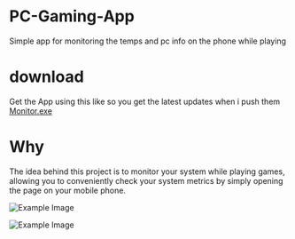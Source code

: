 # PC-Gaming-App
Simple app for monitoring the temps and pc info on the phone while playing

# download 
Get the App using this like so you get the latest updates when i push them [Monitor.exe](https://github.com/Samer-Ismael/PC-Gaming-App/releases/download/1.3.6/Monitor.exe)

# Why
The idea behind this project is to monitor your system while playing games, allowing you to conveniently check your system metrics by simply opening the page on your mobile phone.

![Example Image](/lib/Skärmbild%202025-01-19%20011712.png)

![Example Image](/lib/Skärmbild%202025-01-20%20150048.png)

